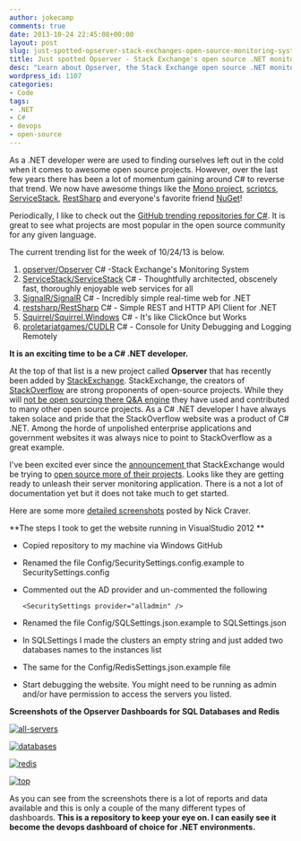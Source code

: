 ```yaml
---
author: jokecamp
comments: true
date: 2013-10-24 22:45:08+00:00
layout: post
slug: just-spotted-opserver-stack-exchanges-open-source-monitoring-system
title: Just spotted Opserver - Stack Exchange's open source .NET monitoring system
desc: "Learn about Opserver, the Stack Exchange open source .NET monitoring and devops website."
wordpress_id: 1107
categories:
- Code
tags:
- .NET
- C#
- devops
- open-source
---
```


As a .NET developer were are used to finding ourselves left out in the cold when it comes to awesome open source projects. However, over the last few years there has been a lot of momentum gaining around C# to reverse that trend. We now have awesome things like the [Mono project](http://www.mono-project.com/Main_Page), [scriptcs](http://scriptcs.net/), [ServiceStack](http://www.servicestack.net/), [RestSharp](https://github.com/restsharp/RestSharp) and everyone's favorite friend [NuGet](http://www.nuget.org/)!

Periodically, I like to check out the [GitHub trending repositories for C#](https://github.com/trending?l=csharp&since=weekly). It is great to see what projects are most popular in the open source community for any given language.

The current trending list for the week of 10/24/13 is below.

  1. [opserver/Opserver](https://github.com/opserver/Opserver) C# -Stack Exchange's Monitoring System
  2. [ServiceStack/ServiceStack](https://github.com/ServiceStack/ServiceStack) C# - Thoughtfully architected, obscenely fast, thoroughly enjoyable web services for all
  3. [SignalR/SignalR](https://github.com/SignalR/SignalR) C# - Incredibly simple real-time web for .NET
  4. [restsharp/RestSharp](https://github.com/restsharp/RestSharp) C# - Simple REST and HTTP API Client for .NET
  5. [Squirrel/Squirrel.Windows](https://github.com/Squirrel/Squirrel.Windows) C# - It's like ClickOnce but Works
  6. [proletariatgames/CUDLR](https://github.com/proletariatgames/CUDLR) C# - Console for Unity Debugging and Logging Remotely

**It is an exciting time to be a C# .NET developer.**

At the top of that list is a new project called **Opserver** that has recently been added by [StackExchange](http://stackexchange.com/). StackExchange, the creators of [StackOverflow](http://stackoverflow.com/) are strong proponents of open-source projects. While they will [not be open sourcing there Q&A engine](http://meta.stackoverflow.com/questions/3086/will-open-sourcing-stack-overflow-destroy-our-business-model) they have used and contributed to many other open source projects. As a C# .NET developer I have always taken solace and pride that the StackOverflow website was a product of C# .NET. Among the horde of unpolished enterprise applications and government websites it was always nice to point to StackOverflow as a great example.

I've been excited ever since the [announcement ](http://blog.stackoverflow.com/2012/02/stack-exchange-open-source-projects/)that StackExchange would be trying to [open source more of their projects](http://nickcraver.com/blog/2012/04/12/what-weve-been-up-to/). Looks like they are getting ready to unleash their server monitoring application. There is a not a lot of documentation yet but it does not take much to get started.

Here are some more [detailed screenshots](http://imgur.com/a/dawwf) posted by Nick Craver.

**The steps I took to get the website running in VisualStudio 2012 **

  * Copied repository to my machine via Windows GitHub
  * Renamed the file Config/SecuritySettings.config.example to SecuritySettings.config
  * Commented out the AD provider and un-commented the following

    ```
    <SecuritySettings provider="alladmin" />
    ```

  * Renamed the file Config/SQLSettings.json.example to SQLSettings.json
  * In SQLSettings I made the clusters an empty string and just added two databases names to the instances list
  * The same for the Config/RedisSettings.json.example file
  * Start debugging the website. You might need to be running as admin and/or have permission to access the servers you listed.

**Screenshots of the Opserver Dashboards for SQL Databases and Redis**

[![all-servers](http://jokecamp.files.wordpress.com/2013/10/all-servers.png?w=300)](http://jokecamp.files.wordpress.com/2013/10/all-servers.png)

[![databases](http://jokecamp.files.wordpress.com/2013/10/databases.png?w=300)](http://jokecamp.files.wordpress.com/2013/10/databases.png)

[![redis](http://jokecamp.files.wordpress.com/2013/10/redis.png?w=300)](http://jokecamp.files.wordpress.com/2013/10/redis.png)

[![top](http://jokecamp.files.wordpress.com/2013/10/top.png?w=300)](http://jokecamp.files.wordpress.com/2013/10/top.png)

As you can see from the screenshots there is a lot of reports and data available and this is only a couple of the many different types of dashboards. **This is a repository to keep your eye on. I can easily see it become the devops dashboard of choice for .NET environments.**
